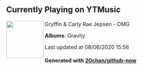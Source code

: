 ## Currently Playing on YTMusic

[<img align="left" width="100" src="https://lh3.googleusercontent.com/09-I-j3TSneTzndBCwae9irrQPxWKeaShWhd9-ezjvvtru1J86z3zbeTeyXRR9nAC55cSb8WshumE213-A">](https://music.youtube.com/channel/UCO4t4bsN65024PXQUnENGkw)

Gryffin & Carly Rae Jepsen - OMG

**Albums**: Gravity

Last updated at 08/06/2020 15:56

#### Generated with [20chan/github-now](https://github.com/20chan/github-now)


<!--
**20chan/20chan** is a ✨ _special_ ✨ repository because its `README.md` (this file) appears on your GitHub profile.

Here are some ideas to get you started:

- 🔭 I’m currently working on ...
- 🌱 I’m currently learning ...
- 👯 I’m looking to collaborate on ...
- 🤔 I’m looking for help with ...
- 💬 Ask me about ...
- 📫 How to reach me: ...
- 😄 Pronouns: ...
- ⚡ Fun fact: ...
-->
